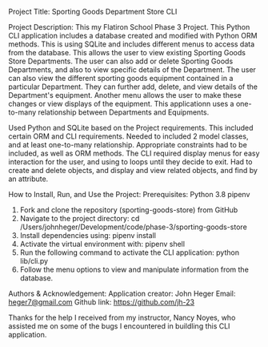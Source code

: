 Project Title: Sporting Goods Department Store CLI

Project Description: This my Flatiron School Phase 3 Project.  This Python CLI application includes a database created and modified with Python ORM methods.  This is using SQLite and includes different menus to access data from the database.  This allows the user to view existing Sporting Goods Store Departments.  The user can also add or delete Sporting Goods Departments, and also to view specific details of the Department.  The user can also view the different sporting goods equipment contained in a particular Department. They can further add, delete, and view details of the Department's equipment.  Another menu allows the user to make these changes or view displays of the equipment.  This applicationn uses a one-to-many relationship between Departments and Equipments.

Used Python and SQLite based on the Project requirements. This included certain ORM and CLI requirements. Needed to included 2 model classes, and at least one-to-many relationship.  Appropriate constraints had to be included, as well as ORM methods.  The CLI required display menus for easy interaction for the user, and using to loops until they decide to exit.  Had to create and delete objects, and display and view related objects, and find by an attribute.  


How to Install, Run, and Use the Project:
Prerequisites:
Python 3.8 
pipenv

1.  Fork and clone the repository (sporting-goods-store) from GitHub
2.  Navigate to the project directory: cd /Users/johnheger/Development/code/phase-3/sporting-goods-store
3.  Install dependencies using: pipenv install
4.  Activate the virtual environment with: pipenv shell
5.  Run the following command to activate the CLI application: python lib/cli.py
6.  Follow the menu options to view and manipulate information from the database. 

Authors & Acknowledgement:
Application creator: John Heger
Email: heger7@gmail.com
Github link: https://github.com/jh-23

Thanks for the help I received from my instructor, Nancy Noyes, who assisted me on some of the bugs I encountered in buildling this CLI application. 






